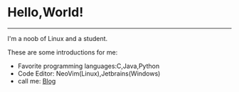 # Hello,World!
----
I'm a noob of Linux and a student.

These are some introductions for me:
- Favorite programming languages:C,Java,Python
- Code Editor: NeoVim(Linux),Jetbrains(Windows)
- call me: [Blog](http://www.dawnsss.xyz)
